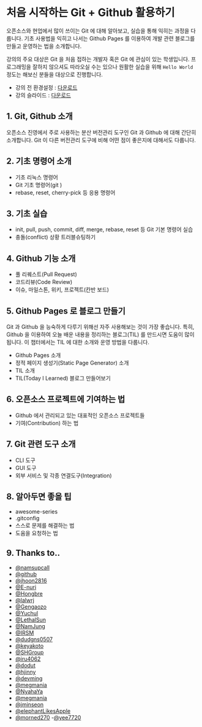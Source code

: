 # 처음 시작하는 Git + Github 활용하기
오픈소스와 현업에서 많이 쓰이는 Git 에 대해 알아보고, 실습을 통해 익히는 과정을 다룹니다. 기초 사용법을 익히고 나서는 Github Pages 를 이용하여 개발 관련 블로그를 만들고 운영하는 법을 소개합니다.

강의의 주요 대상은 Git 을 처음 접하는 개발자 혹은 Git 에 관심이 있는 학생입니다. 프로그래밍을 잘하지 않으셔도 따라오실 수는 있으나 원활한 실습을 위해 `Hello World` 정도는 해보신 분들을 대상으로 진행합니다.

- 강의 전 환경설정 : [다운로드](https://github.com/ossdevforum/git-starter/raw/master/pdf/git-init.pdf)
- 강의 슬라이드 : [다운로드](https://github.com/ossdevforum/git-starter/raw/master/pdf/git-starter.pdf)

## 1. Git, Github 소개
오픈소스 진영에서 주로 사용하는 분산 버전관리 도구인 Git 과 Github 에 대해 간단히 소개합니다. Git 이 다른 버전관리 도구에 비해 어떤 점이 좋은지에 대해서도 다룹니다.

## 2. 기초 명령어 소개
- 기초 리눅스 명령어
- Git 기초 명령어(git <command> <args>)
- rebase, reset, cherry-pick 등 응용 명령어

## 3. 기초 실습
- init, pull, push, commit, diff, merge, rebase, reset 등 Git 기본 명령어 실습
- 충돌(conflict) 상황 트러블슈팅하기

## 4. Github 기능 소개
- 풀 리퀘스트(Pull Request)
- 코드리뷰(Code Review)
- 이슈, 마일스톤, 위키, 프로젝트(칸반 보드)

## 5. Github Pages 로 블로그 만들기
Git 과 Github 을 능숙하게 다루기 위해선 자주 사용해보는 것이 가장 좋습니다. 특히, Github 을 이용하여 오늘 배운 내용을 정리하는 블로그(TIL) 를 만드시면 도움이 많이 됩니다. 이 챕터에서는 TIL 에 대한 소개와 운영 방법을 다룹니다.

- Github Pages 소개
- 정적 페이지 생성기(Static Page Generator) 소개
- TIL 소개
- TIL(Today I Learned) 블로그 만들어보기

## 6. 오픈소스 프로젝트에 기여하는 법
- Github 에서 관리되고 있는 대표적인 오픈소스 프로젝트들
- 기여(Contribution) 하는 법

## 7. Git 관련 도구 소개
- CLI 도구
- GUI 도구
- 외부 서비스 및 각종 연결도구(Integration)

## 8. 알아두면 좋을 팁
- awesome-series
- .gitconfig
- 스스로 문제를 해결하는 법
- 도움을 요청하는 법

## 9. Thanks to..
- [@namsupcall](https://github.com/namsupcall)
- [@github](https://github.com)
- [@jhoon2816](https://github.com/jhoon2816)
- [@E-nuri](https://github.com/E-nuri)
- [@Hongbre](https://github.com/hongbre)
- [@lalwrj](https://github.com/lalwr)
- [@Gengaozo](https://github.com/Gengaozo)
- [@Yuchul](https://github.com/shinyc1006)
- [@LethalSun](https://github.com/LethalSun/)
- [@NamJung](https://github.com/NamJungKim)
- [@IRSM](https://github.com/IRSM)
- [@dudgns0507](https://github.com/dudgns0507)
- [@keyakoto](https://github.com/keyakoto)
- [@SHGroup](http://github.com/sunghun7511)
- [@iru4062](https://github.com/iru4062)
- [@dodut](https://github.com/dodut)
- [@hjinny](https://github.com/hjinny)
- [@devming](https://github.com/devming)
- [@megmania](https://github.com/megmania)
- [@NyahaYa](https://github.com/NyaHaYa)
- [@megmania](https://github.com/megmania)
- [@jminseon](https://github.com/jminseon)
- [@elephantLikesApple](https://github.com/elephantLikesApple)
- [@morned270](https://github.com/morned270)
 -[@yee7720](https://github.com/yee7720)
